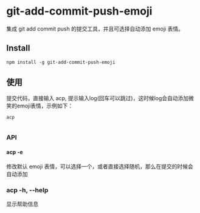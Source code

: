 # git-add-commit-push-emoji
集成 git add commit push 的提交工具，并且可选择自动添加 emoji 表情。

## Install

```
npm install -g git-add-commit-push-emoji
```

## 使用

提交代码，直接输入 acp, 提示输入log(回车可以跳过)，这时候log会自动添加微笑的emoji表情，示例如下：

```
acp
```

![]()

### API
#### acp -e
修改默认 emoji 表情，可以选择一个，或者直接选择随机，那么在提交的时候会自动添加

### acp -h, --help   
显示帮助信息
